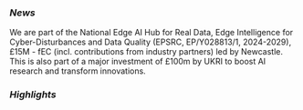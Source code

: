 ### *News*
We are part of the National Edge AI Hub for Real Data, Edge Intelligence for Cyber-Disturbances and Data Quality (EPSRC, EP/Y028813/1, 2024-2029), £15M - fEC (incl. contributions from industry partners) led by Newcastle. This is also part of a major investment of £100m by UKRI to boost AI research and transform innovations.

### *Highlights*
